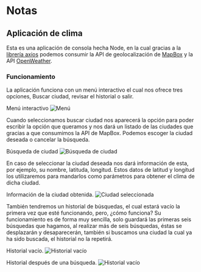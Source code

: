 # Notas

## Aplicación de clima

Esta es una aplicación de consola hecha Node, en la cual gracias a la [librería axios](https://www.npmjs.com/package/axios 'Axios npm') podemos consumir la API de geolocalización de [MapBox](https://www.mapbox.com/ 'Mapbox') y la API [OpenWeather](https://openweathermap.org/ 'OpenWeather').

### Funcionamiento

La aplicación funciona con un menú interactivo el cual nos ofrece tres opciones, Buscar ciudad, revisar el historial o salir.

Menú interactivo
![Menú](./img/menu_inicial.png)

Cuando seleccionamos buscar ciudad nos aparecerá la opción para poder escribir la opción que queramos y nos dará un listado de las ciudades que gracias a que consumimos la API de MapBox. Podemos escoger la ciudad deseada o cancelar la búsqueda.

Búsqueda de ciudad
![Búsqueda de ciudad](./img/busqueda_ciudad.png)

En caso de seleccionar la ciudad deseada nos dará información de esta, por ejemplo, su nombre, latituda, longitud. Estos datos de latitud y longitud los utilizaremos para mandarlos como parámetros para obtener el clima de dicha ciudad.

Información de la ciudad obtenida.
![Ciudad seleccionada](./img/info_busqueda.png)

También tendremos un historial de búsquedas, el cual estará vacío la primera vez que esté funcionando, pero, ¿cómo funciona? Su funcionamiento es de forma muy sencilla, solo guardará las primeras seis búsquedas que hagamos, al realizar más de seis búsquedas, éstas se desplazarán y desaparecerán, también si buscamos una ciudad la cual ya ha sido buscada, el historial no la repetirá.

Historial vacío.
![Historial vacío](./img/historial_vacio.png)

Historial después de una búsqueda.
![Historial vacío](./img/historial_busqueda.png)
